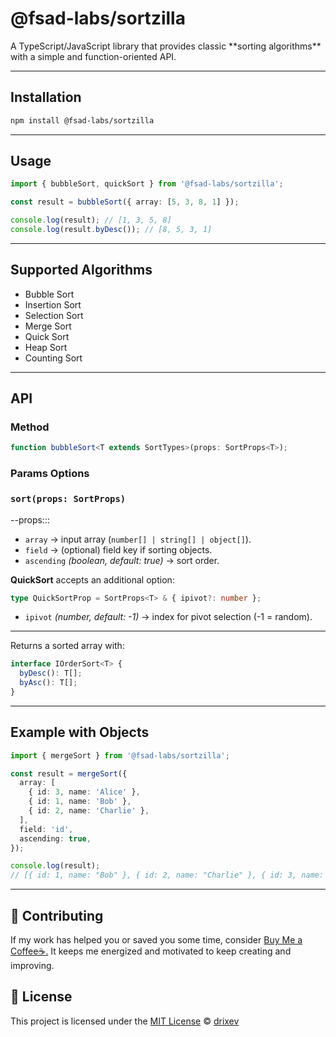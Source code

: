 # @fsad-labs/sortzilla

<DESCRIPTION>  
A TypeScript/JavaScript library that provides classic **sorting algorithms** with a simple and function-oriented API.

---

## Installation

```bash
npm install @fsad-labs/sortzilla
```

---

## Usage

```ts
import { bubbleSort, quickSort } from '@fsad-labs/sortzilla';

const result = bubbleSort({ array: [5, 3, 8, 1] });

console.log(result); // [1, 3, 5, 8]
console.log(result.byDesc()); // [8, 5, 3, 1]
```

---

## Supported Algorithms

- Bubble Sort
- Insertion Sort
- Selection Sort
- Merge Sort
- Quick Sort
- Heap Sort
- Counting Sort

---

## API

### Method

```ts
function bubbleSort<T extends SortTypes>(props: SortProps<T>);
```

### Params Options

### `sort(props: SortProps)`

--props:::

- `array` → input array (`number[] | string[] | object[]`).
- `field` → (optional) field key if sorting objects.
- `ascending` _(boolean, default: true)_ → sort order.

**QuickSort** accepts an additional option:

```ts
type QuickSortProp = SortProps<T> & { ipivot?: number };
```

- `ipivot` _(number, default: -1)_ → index for pivot selection (-1 = random).

---

Returns a sorted array with:

```ts
interface IOrderSort<T> {
  byDesc(): T[];
  byAsc(): T[];
}
```

---

## Example with Objects

```ts
import { mergeSort } from '@fsad-labs/sortzilla';

const result = mergeSort({
  array: [
    { id: 3, name: 'Alice' },
    { id: 1, name: 'Bob' },
    { id: 2, name: 'Charlie' },
  ],
  field: 'id',
  ascending: true,
});

console.log(result);
// [{ id: 1, name: "Bob" }, { id: 2, name: "Charlie" }, { id: 3, name: "Alice" }]
```

---

## 🤝 Contributing

If my work has helped you or saved you some time, consider [Buy Me a Coffee☕.](https://buymeacoffee.com/drixev)
It keeps me energized and motivated to keep creating and improving.

## 📄 License

This project is licensed under the [MIT License](LICENSE) © [drixev](https://github.com/drixev)
